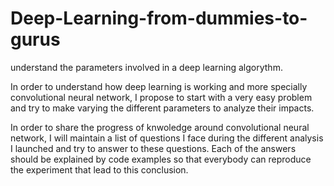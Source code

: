 # Deep-Learning-from-dummies-to-gurus
understand the parameters involved in a deep learning algorythm.

In order to understand how deep learning is working and more specially convolutional neural network, I propose to start with a very easy problem and try to make varying the different parameters to analyze their impacts.

In order to share the progress of knwoledge around convolutional neural network, I will maintain a list of questions I face during the different analysis I launched and try to answer to these questions. Each of the answers should be explained by code examples so that everybody can reproduce the experiment that lead to this conclusion.
